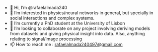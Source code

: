 - 👋 Hi, I’m @rafaelalmada240
- 👀 I’m interested in physics/neural networks in general, but specially in social interactions and complex systems.
- 🌱 I’m currently a PhD student at the University of Lisbon
- 💞️ I’m looking to collaborate on any project involving deriving models from datasets and giving physical insight into data. Also, anything relating to signal/image processing
- 📫 How to reach me : rafaelalmada240497@gmail.com
<!---
rafaelalmada240/rafaelalmada240 is a ✨ special ✨ repository because its `README.md` (this file) appears on your GitHub profile.
You can click the Preview link to take a look at your changes.
--->
